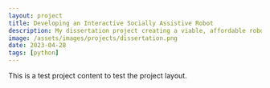 ```yaml
---
layout: project
title: Developing an Interactive Socially Assistive Robot
description: My dissertation project creating a viable, affordable robot using Python software and a Raspberry Pi.
image: /assets/images/projects/dissertation.png
date: 2023-04-28
tags: [python]
---
```


This is a test project content to test the project layout.